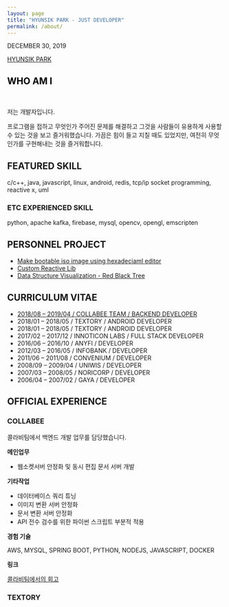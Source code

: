 ```yaml
---
layout: page
title: "HYUNSIK PARK - JUST DEVELOPER"
permalink: /about/
---
```


DECEMBER 30, 2019

<a href="#who-am-i">HYUNSIK PARK</a>

## <a name="who-am-i" style="color: #000000;">WHO AM I</a>

<br />

저는 개발자입니다.

프로그램을 접하고 무엇인가 주어진 문제를 해결하고 그것을 사람들이 유용하게 사용할 수 있는 것을 보고 즐거워했습니다.
가끔은 힘이 들고 지칠 때도 있었지만, 여전히 무엇인가를 구현해내는 것을 즐거워합니다.

## FEATURED SKILL

c/c++, java, javascript, linux, android, redis, tcp/ip socket programming, reactive x, uml

### ETC EXPERIENCED SKILL

python, apache kafka, firebase, mysql, opencv, opengl, emscripten

## PERSONNEL PROJECT

- [Make bootable iso image using hexadeciaml editor](/project/make-bootable-iso-image-using-hexadecimal-editor/)
- [Custom Reactive Lib](https://github.com/iticworld/reactive-lib/)
- [Data Structure Visualization - Red Black Tree](/project/data-structure-visualization/)

## CURRICULUM VITAE

- [2018/08 – 2019/04 / COLLABEE TEAM / BACKEND DEVELOPER](#collabee)
- 2018/01 – 2018/05 / TEXTORY / ANDROID DEVELOPER
- 2018/01 – 2018/05 / TEXTORY / ANDROID DEVELOPER
- 2017/02 – 2017/12 / INNOTICON LABS / FULL STACK DEVELOPER
- 2016/06 – 2016/10 / ANYFI / DEVELOPER
- 2012/03 – 2016/05 / INFOBANK / DEVELOPER
- 2011/06 – 2011/08 / CONVENIUM / DEVELOPER
- 2008/09 – 2009/04 / UNIWIS / DEVELOPER
- 2007/03 – 2008/05 / NORICORP / DEVELOPER
- 2006/04 – 2007/02 / GAYA / DEVELOPER

## OFFICIAL EXPERIENCE

### <a name="collabee">COLLABEE</a>

콜라비팀에서 백엔드 개발 업무를 담당했습니다.

__메인업무__

- 웹소켓서버 안정화 및 동시 편집 문서 서버 개발

__기타작업__

- 데이터베이스 쿼리 튜닝
- 이미지 변환 서버 안정화
- 문서 변환 서버 안정화
- API 전수 검수를 위한 파이썬 스크립트 부분적 적용

__경험 기술__

AWS, MYSQL, SPRING BOOT, PYTHON, NODEJS, JAVASCRIPT, DOCKER

__링크__

[콜라비팀에서의 회고](/review/collabee/)



### TEXTORY
